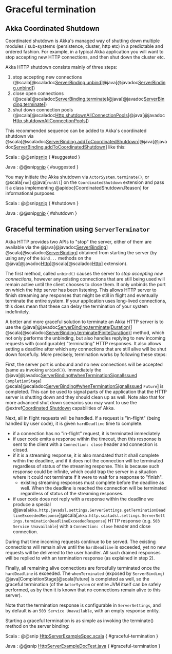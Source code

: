 # Graceful termination

## Akka Coordinated Shutdown

Coordinated shutdown is Akka's managed way of shutting down multiple modules / sub-systems (persistence, cluster, http etc)
in a predictable and ordered fashion. For example, in a typical Akka application you will want to stop accepting new HTTP connections, and then shut down the cluster etc.

Akka HTTP shutdown consists mainly of three steps:

1. stop accepting new connections (@scala[@scaladoc[ServerBinding.unbind](akka.http.scaladsl.Http.ServerBinding)]@java[@javadoc[ServerBinding.unbind](akka.http.javadsl.ServerBinding)])
1. close open connections (@scala[@scaladoc[ServerBinding.terminate](akka.http.scaladsl.Http.ServerBinding)]@java[@javadoc[ServerBinding.terminate](akka.http.javadsl.ServerBinding)])
1. shut down connection pools (@scala[@scaladoc[Http.shutdownAllConnectionPools](akka.http.scaladsl.HttpExt)]@java[@javadoc[Http.shutdownAllConnectionPools](akka.http.javadsl.Http)])

This recommended sequence can be added to Akka's coordinated shutdown via @scala[@scaladoc[ServerBinding.addToCoordinatedShutdown](akka.http.scaladsl.Http.ServerBinding)]@java[@javadoc[ServerBinding.addToCoordinatedShutdown](akka.http.javadsl.ServerBinding)] like this:

Scala
: @@snip[snip](/docs/src/test/scala/docs/http/scaladsl/server/ServerShutdownExampleSpec.scala) { #suggested }

Java
: @@snip[snip](/docs/src/test/java/docs/http/javadsl/server/ServerShutdownExampleTest.java) { #suggested }

You may initiate the Akka shutdown via `ActorSystem.terminate()`, or @scala[`run`] @java[`runAll`] on the `CoordinatedShutdown` extension and pass it a class implementing @apidoc[CoordinatedShutdown.Reason] for informational purposes

Scala
: @@snip[snip](/docs/src/test/scala/docs/http/scaladsl/server/ServerShutdownExampleSpec.scala) { #shutdown }

Java
: @@snip[snip](/docs/src/test/java/docs/http/javadsl/server/ServerShutdownExampleTest.java) { #shutdown }


## Graceful termination using `ServerTerminator`

Akka HTTP provides two APIs to "stop" the server, either of them are available via the
@java[@javadoc[ServerBinding](akka.http.javadsl.ServerBinding)]
@scala[@scaladoc[ServerBinding](akka.http.scaladsl.Http$$ServerBinding)]
obtained from starting the server (by using any of the `bind...` methods on the
@java[@javadoc[Http](akka.http.javadsl.Http)]@scala[@scaladoc[Http](akka.http.scaladsl.HttpExt)] extension).

The first method, called `unbind()` causes the server to *stop accepting new connections*, however any existing
connections that are still being used will remain active until the client chooses to close them.
It only unbinds the port on which the http server has been listening. This allows HTTP server to finish streaming any
responses that might be still in flight and eventually terminate the entire system. If your application uses long-lived
connections, this does mean that these can delay the termination of your system indefinitely.

A better and more graceful solution to terminate an Akka HTTP server is to use the
@java[@javadoc[ServerBinding.terminate(Duration)](akka.http.javadsl.ServerBinding#terminate-java.time.Duration-)]
@scala[@scaladoc[ServerBinding.terminate(FiniteDuration)](akka.http.scaladsl.Http$$ServerBinding#terminate%28FiniteDuration%29:Future[HttpTerminated])]
method, which not only performs the unbinding, but also
handles replying to new incoming requests with (configurable) "terminating" HTTP responses.
It also allows setting a deadline after which any connections that are still alive will be shut down forcefully.
More precisely, termination works by following these steps:

First, the server port is unbound and no new connections will be accepted (same as invoking `unbind()`).
Immediately the 
@java[@javadoc[ServerBinding#whenTerminationSignalIssued](akka.http.javadsl.ServerBinding#whenTerminationSignalIssued--) `CompletionStage`]
@scala[@scaladoc[ServerBinding#whenTerminationSignalIssued](akka.http.scaladsl.Http$$ServerBinding#whenTerminationSignalIssued:Future[Deadline]) `Future`]
is completed.
This can be used to signal parts of the application that the HTTP server is shutting down and they should clean up as well.
Note also that for more advanced shut down scenarios you may want to use the @extref[Coordinated Shutdown](akka-docs:/actors.html#coordinated-shutdown) capabilities of Akka.

Next, all in flight requests will be handled. If a request is "in-flight" (being handled by user code), it is given `hardDeadline` time to complete.

- if a connection has no "in-flight" request, it is terminated immediately  
- if user code emits a response within the timeout, then this response is sent to the client with a `Connection: close` header and connection is closed.
- if it is a streaming response, it is also mandated that it shall complete within the deadline, and if it does not
  the connection will be terminated regardless of status of the streaming response. This is because such response could be infinite,
  which could trap the server in a situation where it could not terminate if it were to wait for a response to "finish".
    - existing streaming responses must complete before the deadline as well.
      When the deadline is reached the connection will be terminated regardless of status of the streaming responses.
- if user code does not reply with a response within the deadline we produce a special @java[`akka.http.javadsl.settings.ServerSettings.getTerminationDeadlineExceededResponse`]@scala[`akka.http.scaladsl.settings.ServerSettings.terminationDeadlineExceededResponse`] 
HTTP response (e.g. `503 Service Unavailable`) with a `Connection: close` header and close connection.

During that time incoming requests continue to be served. The existing connections will remain alive until the 
`hardDeadline` is exceeded, yet no new requests will be delivered to the user handler. All such drained responses will be replied to with an termination response (as explained in step 2).

Finally, all remaining alive connections are forcefully terminated once the `hardDeadline` is exceeded.
The `whenTerminated` (exposed by `ServerBinding`) @java[CompletionStage]@scala[future] is completed as well, so the
graceful termination (of the `ActorSystem` or entire JVM itself can be safely performed, as by then it is known that no
connections remain alive to this server).

Note that the termination response is configurable in `ServerSettings`, and by default is an `503 Service Unavailable`,
with an empty response entity.

Starting a graceful termination is as simple as invoking the terminate() method on the server binding:

Scala
:   @@snip [HttpServerExampleSpec.scala]($test$/scala/docs/http/scaladsl/HttpServerExampleSpec.scala) { #graceful-termination }

Java
:   @@snip [HttpServerExampleDocTest.java]($test$/java/docs/http/javadsl/server/HttpServerExampleDocTest.java) { #graceful-termination }

